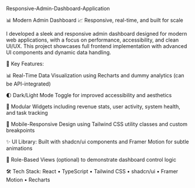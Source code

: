 Responsive-Admin-Dashboard-Application

📊 Modern Admin Dashboard
📈 Responsive, real-time, and built for scale

I developed a sleek and responsive admin dashboard designed for modern web applications, with a focus on performance, accessibility, and clean UI/UX. This project showcases full frontend implementation with advanced UI components and dynamic data handling.

🔧 Key Features:

📊 Real-Time Data Visualization using Recharts and dummy analytics (can be API-integrated)

🌓 Dark/Light Mode Toggle for improved accessibility and aesthetics

🧩 Modular Widgets including revenue stats, user activity, system health, and task tracking

📱 Mobile-Responsive Design using Tailwind CSS utility classes and custom breakpoints

✨ UI Library: Built with shadcn/ui components and Framer Motion for subtle animations

🔐 Role-Based Views (optional) to demonstrate dashboard control logic

🛠️ Tech Stack: React • TypeScript • Tailwind CSS • shadcn/ui • Framer Motion • Recharts
